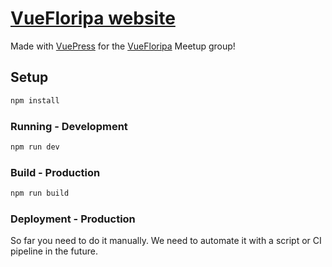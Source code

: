 # [VueFloripa website](https://floripa.vue.community/)

Made with [VuePress](https://github.com/vuejs/vuepress/) for the [VueFloripa](https://www.meetup.com/vuefloripa/) Meetup group!

## Setup
```bash
npm install
```

### Running - Development
```bash
npm run dev
```

### Build - Production
```bash
npm run build
```

### Deployment - Production
So far you need to do it manually. We need to automate it with a script or CI pipeline in the future.